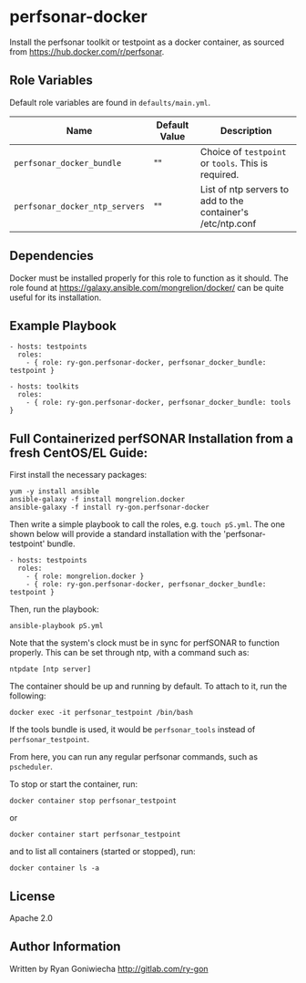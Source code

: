 perfsonar-docker
=========

Install the perfsonar toolkit or testpoint as a docker container, as sourced from https://hub.docker.com/r/perfsonar.

Role Variables
--------------

Default role variables are found in `defaults/main.yml`.

| Name       | Default Value | Description |
| ---------- | ------------- | ----------- |
| `perfsonar_docker_bundle` | "" | Choice of `testpoint` or `tools`. This is required. |
| `perfsonar_docker_ntp_servers` | "" | List of ntp servers to add to the container's /etc/ntp.conf |

Dependencies
------------

Docker must be installed properly for this role to function as it should. The role found at
https://galaxy.ansible.com/mongrelion/docker/ can be quite useful for its installation.

Example Playbook
----------------

```
- hosts: testpoints
  roles:
    - { role: ry-gon.perfsonar-docker, perfsonar_docker_bundle: testpoint }

- hosts: toolkits
  roles:
    - { role: ry-gon.perfsonar-docker, perfsonar_docker_bundle: tools }
```

Full Containerized perfSONAR Installation from a fresh CentOS/EL Guide:
----------------------------------------------------

First install the necessary packages:
```
yum -y install ansible
ansible-galaxy -f install mongrelion.docker
ansible-galaxy -f install ry-gon.perfsonar-docker
```

Then write a simple playbook to call the roles, e.g. `touch pS.yml`. The one shown below will provide a standard installation with the 'perfsonar-testpoint' bundle.
```
- hosts: testpoints
  roles:
    - { role: mongrelion.docker }
    - { role: ry-gon.perfsonar-docker, perfsonar_docker_bundle: testpoint }
```
Then, run the playbook:
```
ansible-playbook pS.yml
```

Note that the system's clock must be in sync for perfSONAR to function properly. This can be set through ntp, with a command such as:
```
ntpdate [ntp server]
```

The container should be up and running by default. To attach to it, run the following:
```
docker exec -it perfsonar_testpoint /bin/bash
```
If the tools bundle is used, it would be `perfsonar_tools` instead of `perfsonar_testpoint`.

From here, you can run any regular perfsonar commands, such as `pscheduler`.

To stop or start the container, run:
```
docker container stop perfsonar_testpoint
```
or
```
docker container start perfsonar_testpoint
```
and to list all containers (started or stopped), run:
```
docker container ls -a
```

License
-------

Apache 2.0

Author Information
------------------

Written by Ryan Goniwiecha 
http://gitlab.com/ry-gon
